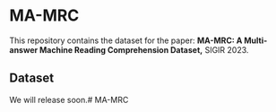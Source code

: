 # MA-MRC
This repository contains the dataset for the paper: **MA-MRC: A Multi-answer Machine Reading Comprehension Dataset,** SIGIR 2023.

## Dataset
We will release soon.# MA-MRC

